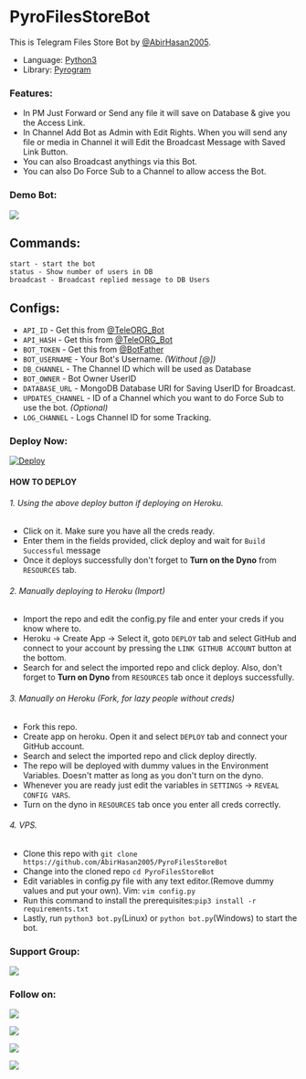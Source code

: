 # PyroFilesStoreBot
This is Telegram Files Store Bot by [@AbirHasan2005](https://github.com/AbirHasan2005).

* Language: [Python3](https://www.python.org)
* Library: [Pyrogram](https://docs.pyrogram.org)

### Features:
- In PM Just Forward or Send any file it will save on Database & give you the Access Link.
- In Channel Add Bot as Admin with Edit Rights. When you will send any file or media in Channel it will Edit the Broadcast Message with Saved Link Button.
- You can also Broadcast anythings via this Bot.
- You can also Do Force Sub to a Channel to allow access the Bot.

### Demo Bot:
<a href="https://t.me/SuperFilesStoreBot"><img src="https://img.shields.io/badge/Demo-Telegram%20Bot-blue.svg?logo=telegram"></a>

## Commands:
```
start - start the bot
status - Show number of users in DB
broadcast - Broadcast replied message to DB Users
```

## Configs:
* `API_ID` - Get this from [@TeleORG_Bot](https://t.me/TeleORG_Bot)
* `API_HASH` - Get this from [@TeleORG_Bot](https://t.me/TeleORG_Bot)
* `BOT_TOKEN` - Get this from [@BotFather](https://t.me/BotFather)
* `BOT_USERNAME` - Your Bot's Username. *(Without [@])*
* `DB_CHANNEL` - The Channel ID which will be used as Database
* `BOT_OWNER` - Bot Owner UserID
* `DATABASE_URL` - MongoDB Database URI for Saving UserID for Broadcast.
* `UPDATES_CHANNEL` - ID of a Channel which you want to do Force Sub to use the bot. *(Optional)*
* `LOG_CHANNEL` - Logs Channel ID for some Tracking.

### Deploy Now:
[![Deploy](https://www.herokucdn.com/deploy/button.svg)](https://heroku.com/deploy?template=https://github.com/AbirHasan2005/PyroFilesStoreBot)

#### HOW TO DEPLOY

###### 1. Using the above deploy button if deploying on Heroku.
 - Click on it. Make sure you have all the creds ready.
 - Enter them in the fields provided, click deploy and wait for `Build Successful` message
 - Once it deploys successfully don't forget to **Turn on the Dyno** from `RESOURCES` tab.
 
###### 2. Manually deploying to Heroku (Import)
 - Import the repo and edit the config.py file and enter your creds if you know where to.
 - Heroku -> Create App -> Select it, goto `DEPLOY` tab and select GitHub and connect to your account by pressing the `LINK GITHUB ACCOUNT` button at the bottom.
 - Search for and select the imported repo and click deploy. Also, don't forget to **Turn on Dyno** from `RESOURCES` tab once it deploys successfully.

###### 3. Manually on Heroku (Fork, for lazy people without creds)
 - Fork this repo.
 - Create app on heroku. Open it and select `DEPLOY` tab and connect your GitHub account.
 - Search and select the imported repo and click deploy directly.
 - The repo will be deployed with dummy values in the Environment Variables. Doesn't matter as long as you don't turn on the dyno.
 - Whenever you are ready just edit the variables in `SETTINGS` -> `REVEAL CONFIG VARS`.
 - Turn on the dyno in `RESOURCES` tab once you enter all creds correctly.

###### 4. VPS.
 - Clone this repo with `git clone https://github.com/AbirHasan2005/PyroFilesStoreBot`
 - Change into the cloned repo `cd PyroFilesStoreBot`
 - Edit variables in config.py file with any text editor.(Remove dummy values and put your own). Vim: `vim config.py`
 - Run this command to install the prerequisites:`pip3 install -r requirements.txt` 
 - Lastly, run `python3 bot.py`(Linux) or `python bot.py`(Windows) to start the bot.
 
 
 


### Support Group:
<a href="https://t.me/linux_repo"><img src="https://img.shields.io/badge/Telegram-Join%20Telegram%20Group-blue.svg?logo=telegram"></a>

### Follow on:
<p align="left">
<a href="https://github.com/AbirHasan2005"><img src="https://img.shields.io/badge/GitHub-Follow%20on%20GitHub-inactive.svg?logo=github"></a>
</p>
<p align="left">
<a href="https://twitter.com/AbirHasan2005"><img src="https://img.shields.io/badge/Twitter-Follow%20on%20Twitter-informational.svg?logo=twitter"></a>
</p>
<p align="left">
<a href="https://facebook.com/AbirHasan2005"><img src="https://img.shields.io/badge/Facebook-Follow%20on%20Facebook-blue.svg?logo=facebook"></a>
</p>
<p align="left">
<a href="https://instagram.com/AbirHasan2005"><img src="https://img.shields.io/badge/Instagram-Follow%20on%20Instagram-important.svg?logo=instagram"></a>
</p>
